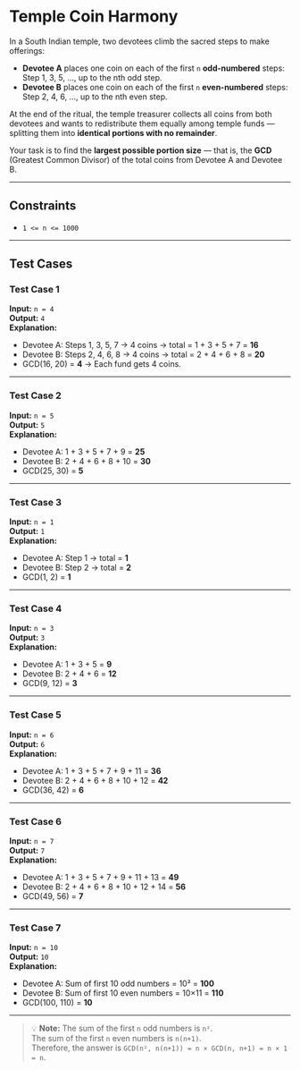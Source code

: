 # Temple Coin Harmony

In a South Indian temple, two devotees climb the sacred steps to make offerings:

- **Devotee A** places one coin on each of the first `n` **odd-numbered** steps: Step 1, 3, 5, ..., up to the nth odd step.
- **Devotee B** places one coin on each of the first `n` **even-numbered** steps: Step 2, 4, 6, ..., up to the nth even step.

At the end of the ritual, the temple treasurer collects all coins from both devotees and wants to redistribute them equally among temple funds — splitting them into **identical portions with no remainder**.

Your task is to find the **largest possible portion size** — that is, the **GCD** (Greatest Common Divisor) of the total coins from Devotee A and Devotee B.

---

## Constraints

- `1 <= n <= 1000`

---

## Test Cases

### Test Case 1
**Input:** `n = 4`  
**Output:** `4`  
**Explanation:**  
- Devotee A: Steps 1, 3, 5, 7 → 4 coins → total = 1 + 3 + 5 + 7 = **16**  
- Devotee B: Steps 2, 4, 6, 8 → 4 coins → total = 2 + 4 + 6 + 8 = **20**  
- GCD(16, 20) = **4** → Each fund gets 4 coins.

---

### Test Case 2
**Input:** `n = 5`  
**Output:** `5`  
**Explanation:**  
- Devotee A: 1 + 3 + 5 + 7 + 9 = **25**  
- Devotee B: 2 + 4 + 6 + 8 + 10 = **30**  
- GCD(25, 30) = **5**

---

### Test Case 3
**Input:** `n = 1`  
**Output:** `1`  
**Explanation:**  
- Devotee A: Step 1 → total = **1**  
- Devotee B: Step 2 → total = **2**  
- GCD(1, 2) = **1**

---

### Test Case 4
**Input:** `n = 3`  
**Output:** `3`  
**Explanation:**  
- Devotee A: 1 + 3 + 5 = **9**  
- Devotee B: 2 + 4 + 6 = **12**  
- GCD(9, 12) = **3**

---

### Test Case 5
**Input:** `n = 6`  
**Output:** `6`  
**Explanation:**  
- Devotee A: 1 + 3 + 5 + 7 + 9 + 11 = **36**  
- Devotee B: 2 + 4 + 6 + 8 + 10 + 12 = **42**  
- GCD(36, 42) = **6**

---

### Test Case 6
**Input:** `n = 7`  
**Output:** `7`  
**Explanation:**  
- Devotee A: 1 + 3 + 5 + 7 + 9 + 11 + 13 = **49**  
- Devotee B: 2 + 4 + 6 + 8 + 10 + 12 + 14 = **56**  
- GCD(49, 56) = **7**

---

### Test Case 7
**Input:** `n = 10`  
**Output:** `10`  
**Explanation:**  
- Devotee A: Sum of first 10 odd numbers = 10² = **100**  
- Devotee B: Sum of first 10 even numbers = 10×11 = **110**  
- GCD(100, 110) = **10**

---

> 💡 **Note:** The sum of the first `n` odd numbers is `n²`.  
> The sum of the first `n` even numbers is `n(n+1)`.  
> Therefore, the answer is `GCD(n², n(n+1)) = n × GCD(n, n+1) = n × 1 = n`.

